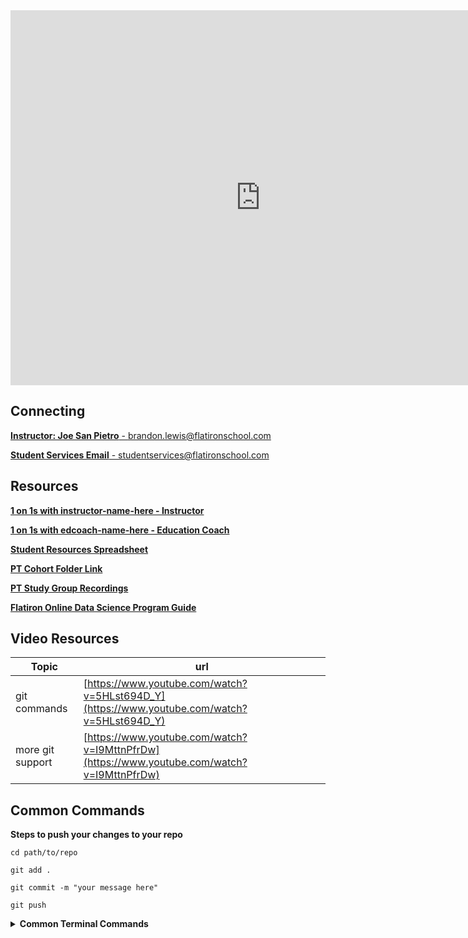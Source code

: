 <iframe src="https://calendar.google.com/calendar/embed?src=flatironschool.com_6e1k8plc5ho4ghejp5q0s5fms4%40group.calendar.google.com&ctz=America%2FNew_York" style="border: 0" width="800" height="600" frameborder="0" scrolling="no"></iframe>

<!--- Connecting --->

## Connecting

[**Instructor: Joe San Pietro** - brandon.lewis@flatironschool.com](mailto:brandon.lewis@flatironschool.com)

[**Student Services Email** - studentservices@flatironschool.com](mailto:studentservices@flatironschool.com)

<!--- Resources Section --->

## Resources

[**1 on 1s with instructor-name-here - Instructor**](https://go.oncehub.com/11MeetingsPT)

[**1 on 1s with edcoach-name-here - Education Coach**](https://valeriejiggetts.youcanbook.me/)

[**Student Resources Spreadsheet**](https://docs.google.com/spreadsheets/d/1CNGDhjcQZDRx2sWByd2v-mgUOjy13Cd_hQYVXPuzEDE/edit#gid=666583018)

[**PT Cohort Folder Link**](https://drive.google.com/open?id=1_-DkH5zGKIG-w01wRnzsJ_TAg9Mgasgj)

[**PT Study Group Recordings**](https://drive.google.com/open?id=1AEoyyu-5BS-XokcqPZuLxbxvHSS0qQkiuHUZtbnR3To)

[**Flatiron Online Data Science Program Guide**](https://drive.google.com/file/d/19A8VN5AIjTfF0iayuW__elrVGb5_d7Bh/view?usp=sharing)

<!--- Video Resources --->

## Video Resources

|Topic| url |
|-----|-----|
|git commands|[https://www.youtube.com/watch?v=5HLst694D_Y](https://www.youtube.com/watch?v=5HLst694D_Y) | 
|more git support|[https://www.youtube.com/watch?v=I9MttnPfrDw](https://www.youtube.com/watch?v=I9MttnPfrDw) | 

<!----- Below are all of the Mod Project Rubrics in a tablel--->
<!--- Mod Project Rubrics
## Project Rubrics + Video Explanation
|Rubric | Video |
|-------|-------|
|[Mod 1](https://drive.google.com/open?id=1WCkKzf9utHWuBMrrYoCr1PkIDmWq-4T7) | |
|[Mod 2](https://drive.google.com/open?id=1HfDSYlQUAOgfziiXcrOYyXcg1c-tTNGS) | |
|[Mod 3](https://drive.google.com/open?id=1cv4bzl3i_oi9T4lsNxL9wpS5pFQ5gbOW) | |
|[Mod 4](https://drive.google.com/open?id=1vkW6SvbXfUyrs-q_C6O9Xj0JbEuKz-4n) | |
|Capstone]() | |
--->

<!--- Common Commands --->

## Common Commands

**Steps to push your changes to your repo**

```
cd path/to/repo

git add .

git commit -m "your message here"

git push
```

<details>
<summary style="font-weight:bold;">Common Terminal Commands</summary>


|command | command will |
| -------| -------------| 
| ls     | list all files in directory | 
| cd     | change directory | 
| mkdir  | create a new directory | 
| cd ..  | will change directory to parent directory |
|        | (the directory above your current directory |
| jupyter notebook | opens jupyter notebook in current directory | 

</details>
